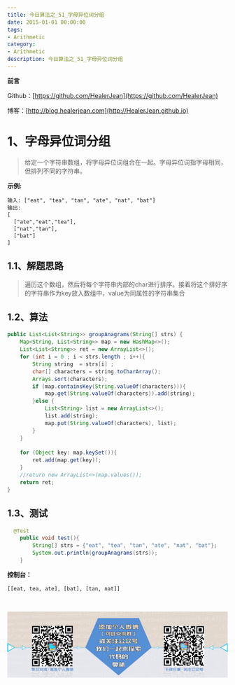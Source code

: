 ```yaml
---
title: 今日算法之_51_字母异位词分组
date: 2015-01-01 00:00:00
tags: 
- Arithmetic
category: 
- Arithmetic
description: 今日算法之_51_字母异位词分组
---
```


**前言**     

 Github：[https://github.com/HealerJean](https://github.com/HealerJean)         

 博客：[http://blog.healerjean.com](http://HealerJean.github.io)          



# 1、字母异位词分组
> 给定一个字符串数组，将字母异位词组合在一起。字母异位词指字母相同，但排列不同的字符串。
>
> 

**示例:**

```
输入: ["eat", "tea", "tan", "ate", "nat", "bat"]
输出:
[
  ["ate","eat","tea"],
  ["nat","tan"],
  ["bat"]
]
```



## 1.1、解题思路 

> 遍历这个数组，然后将每个字符串内部的char进行排序。接着将这个排好序的字符串作为key放入数组中，value为同属性的字符串集合



## 1.2、算法  



```java
public List<List<String>> groupAnagrams(String[] strs) {
    Map<String, List<String>> map = new HashMap<>();
    List<List<String>> ret = new ArrayList<>();
    for (int i = 0 ; i < strs.length ; i++){
        String string  = strs[i] ;
        char[] characters = string.toCharArray();
        Arrays.sort(characters);
        if (map.containsKey(String.valueOf(characters))){
            map.get(String.valueOf(characters)).add(string);
        }else {
            List<String> list = new ArrayList<>();
            list.add(string);
            map.put(String.valueOf(characters), list);
        }
    }

    for (Object key: map.keySet()){
        ret.add(map.get(key));
    }
    //return new ArrayList<>(map.values());
    return ret;
}
```




## 1.3、测试 

```java
  @Test
    public void test(){
        String[] strs = {"eat", "tea", "tan", "ate", "nat", "bat"};
        System.out.println(groupAnagrams(strs));
    }
```

**控制台：**  

```
[[eat, tea, ate], [bat], [tan, nat]]
```

​          

![ContactAuthor](https://raw.githubusercontent.com/HealerJean/HealerJean.github.io/master/assets/img/artical_bottom.jpg)



<link rel="stylesheet" href="https://unpkg.com/gitalk/dist/gitalk.css">

<script src="https://unpkg.com/gitalk@latest/dist/gitalk.min.js"></script> 
<div id="gitalk-container"></div>    
 <script type="text/javascript">
    var gitalk = new Gitalk({
		clientID: `1d164cd85549874d0e3a`,
		clientSecret: `527c3d223d1e6608953e835b547061037d140355`,
		repo: `HealerJean.github.io`,
		owner: 'HealerJean',
		admin: ['HealerJean'],
		id: 'AAAAAAAAAAAAAAA',
    });
    gitalk.render('gitalk-container');
</script> 
